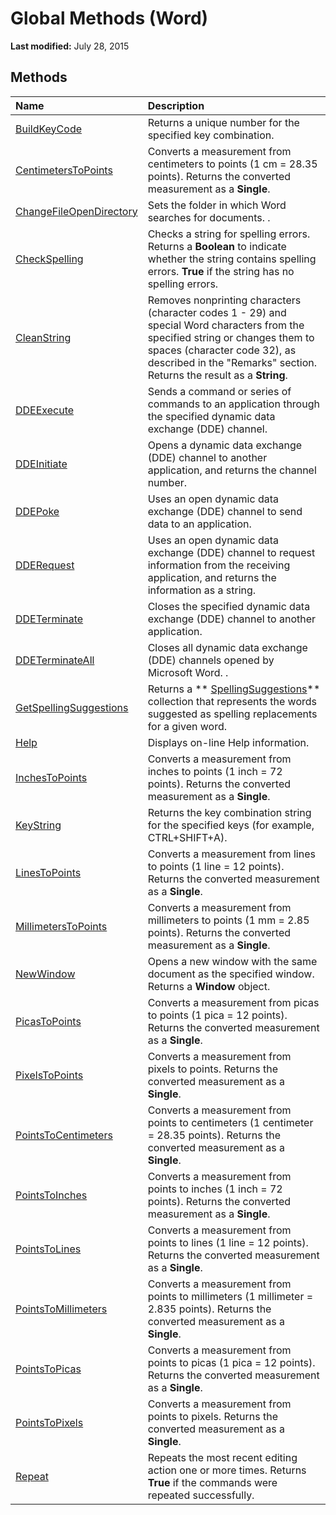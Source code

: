 
# Global Methods (Word)

 **Last modified:** July 28, 2015


## Methods



|**Name**|**Description**|
|:-----|:-----|
| [BuildKeyCode](dc9870a9-0c0d-5985-e3fc-79c5a1b467c6.md)|Returns a unique number for the specified key combination.|
| [CentimetersToPoints](dc32bb5f-9ea4-e366-d1ad-ac852dc05d82.md)|Converts a measurement from centimeters to points (1 cm = 28.35 points). Returns the converted measurement as a  **Single**.|
| [ChangeFileOpenDirectory](16743466-a8d2-6c4b-063a-eeb8cfb1a2c9.md)|Sets the folder in which Word searches for documents. .|
| [CheckSpelling](eb264c56-090f-b1af-3d0b-5ee5190345b7.md)|Checks a string for spelling errors. Returns a  **Boolean** to indicate whether the string contains spelling errors. **True** if the string has no spelling errors.|
| [CleanString](787434a2-ff6d-f812-9106-843a69c1cde8.md)|Removes nonprinting characters (character codes 1 - 29) and special Word characters from the specified string or changes them to spaces (character code 32), as described in the "Remarks" section. Returns the result as a  **String**.|
| [DDEExecute](f1ae9960-59b9-e637-c507-606c13e36c92.md)|Sends a command or series of commands to an application through the specified dynamic data exchange (DDE) channel.|
| [DDEInitiate](4b27c9dc-6d81-50e7-968b-f583cd1f23b9.md)|Opens a dynamic data exchange (DDE) channel to another application, and returns the channel number.|
| [DDEPoke](d92a84af-d1c2-4082-2e6d-993493ff1ab5.md)|Uses an open dynamic data exchange (DDE) channel to send data to an application.|
| [DDERequest](be540a7b-9a38-633a-cf48-2a15a3159a51.md)|Uses an open dynamic data exchange (DDE) channel to request information from the receiving application, and returns the information as a string.|
| [DDETerminate](2502d0a7-c90b-1169-7b7b-a5d2b26445a6.md)|Closes the specified dynamic data exchange (DDE) channel to another application.|
| [DDETerminateAll](67688b3e-06df-a6b0-10f6-ecbd29ed386a.md)|Closes all dynamic data exchange (DDE) channels opened by Microsoft Word. .|
| [GetSpellingSuggestions](1539a24d-1548-d330-b90b-98d118b999c4.md)|Returns a  ** [SpellingSuggestions](7e0fb008-e43c-c4cb-b7d2-9436d039a070.md)** collection that represents the words suggested as spelling replacements for a given word.|
| [Help](cfae6e61-84bf-2462-39c5-569baec866ee.md)|Displays on-line Help information.|
| [InchesToPoints](7e8f5631-fa6a-702a-5785-da7b34495a22.md)|Converts a measurement from inches to points (1 inch = 72 points). Returns the converted measurement as a  **Single**.|
| [KeyString](4ad72e74-d26d-093e-8404-b3dc10ebe1f0.md)|Returns the key combination string for the specified keys (for example, CTRL+SHIFT+A).|
| [LinesToPoints](3acbbbef-0aec-d6aa-138f-cdd1e79e7dc6.md)|Converts a measurement from lines to points (1 line = 12 points). Returns the converted measurement as a  **Single**.|
| [MillimetersToPoints](c221d455-bcb1-f0eb-a658-53db12e06284.md)|Converts a measurement from millimeters to points (1 mm = 2.85 points). Returns the converted measurement as a  **Single**.|
| [NewWindow](bf84590f-3a09-1f4f-3957-70a8af99686a.md)|Opens a new window with the same document as the specified window. Returns a  **Window** object.|
| [PicasToPoints](c1fb493b-d63d-484f-9d9b-c6781a0ff027.md)|Converts a measurement from picas to points (1 pica = 12 points). Returns the converted measurement as a  **Single**.|
| [PixelsToPoints](671b06c5-c54f-417f-557b-53ea9fee1480.md)|Converts a measurement from pixels to points. Returns the converted measurement as a  **Single**.|
| [PointsToCentimeters](82f64aa2-3c9c-a3e0-5326-8d4227cee170.md)|Converts a measurement from points to centimeters (1 centimeter = 28.35 points). Returns the converted measurement as a  **Single**.|
| [PointsToInches](e3d6ab40-3919-55e0-5829-603fca24c226.md)|Converts a measurement from points to inches (1 inch = 72 points). Returns the converted measurement as a  **Single**.|
| [PointsToLines](3da78da9-3e4a-5dda-2987-a64ad835e9b0.md)|Converts a measurement from points to lines (1 line = 12 points). Returns the converted measurement as a  **Single**.|
| [PointsToMillimeters](0b7c9c70-4352-e427-db1b-4a1b5b2af426.md)|Converts a measurement from points to millimeters (1 millimeter = 2.835 points). Returns the converted measurement as a  **Single**.|
| [PointsToPicas](7fea77c5-0cc8-ca5e-636b-37400493a6e0.md)|Converts a measurement from points to picas (1 pica = 12 points). Returns the converted measurement as a  **Single**.|
| [PointsToPixels](e119ddf1-851c-2870-73f4-52da1d17c035.md)|Converts a measurement from points to pixels. Returns the converted measurement as a  **Single**.|
| [Repeat](23e2e300-cc01-cd9d-f761-0113a07267bd.md)|Repeats the most recent editing action one or more times. Returns  **True** if the commands were repeated successfully.|
